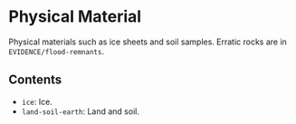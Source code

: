 # Physical Material

Physical materials such as ice sheets and soil samples. Erratic rocks are in `EVIDENCE/flood-remnants`.

## Contents

- `ice`: Ice.
- `land-soil-earth`: Land and soil.
